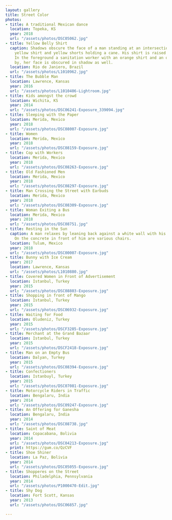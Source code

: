 ```yaml
---
layout: gallery
title: Street Color
photos:
- title: A traditional Mexican dance
  location: Topeka, KS
  year: 2018
  url: "/assets/photos/DSC05062.jpg"
- title: Yellow Belly Shirt
  caption: Shadows obscure the face of a man standing at an intersection wearing a
    yellow shirt and yellow shorts holding a cane. His shirt is raised over his belly.
    In the foreground a sanitation worker with an orange shirt and an orange hat passes
    by, her face is obscured in shadow as well.
  location: Rio de Janiero, Brazil
  url: "/assets/photos/L1010962.jpg"
- title: The Bubble Man
  location: Lawrence, Kansas
  year: 2016
  url: "/assets/photos/L1010406-Lightroom.jpg"
- title: Kids amongst the crowd
  location: Wichita, KS
  year: 2014
  url: "/assets/photos/DSC06241-Exposure_339094.jpg"
- title: Sleeping with the Paper
  location: Merida, Mexico
  year: 2018
  url: "/assets/photos/DSC08007-Exposure.jpg"
- title: Women
  location: Merida, Mexico
  year: 2018
  url: "/assets/photos/DSC08159-Exposure.jpg"
- title: Cop with Workers
  location: Merida, Mexico
  year: 2018
  url: "/assets/photos/DSC08263-Exposure.jpg"
- title: Old Fashioned Men
  location: Merida, Mexico
  year: 2018
  url: "/assets/photos/DSC08297-Exposure.jpg"
- title: Man Crossing the Street with Earbuds
  location: Merida, Mexico
  year: 2018
  url: "/assets/photos/DSC08309-Exposure.jpg"
- title: Woman Exiting a Bus
  location: Merida, Mexico
  year: 2018
  url: "/assets/photos/DSC08751.jpg"
- title: Resting in the Sun
  caption: A man relaxes by leaning back against a white wall with his eyes closed.
    On the concrete in front of him are various chairs.
  location: Tulum, Mexico
  year: 2018
  url: "/assets/photos/DSC00007-Exposure.jpg"
- title: Bunny with Ice Cream
  year: 2017
  location: Lawrence, Kansas
  url: "/assets/photos/L1010880.jpg"
- title: Covered Women in Front of Advertisement
  location: Istanbul, Turkey
  year: 2015
  url: "/assets/photos/DSC08803-Exposure.jpg"
- title: Shopping in front of Mango
  location: Istanbul, Turkey
  year: 2015
  url: "/assets/photos/DSC06932-Exposure.jpg"
- title: Waiting for Food
  location: Oludeniz, Turkey
  year: 2015
  url: "/assets/photos/DSCF3285-Exposure.jpg"
- title: Merchant at the Grand Bazaar
  location: Istanbul, Turkey
  year: 2015
  url: "/assets/photos/DSCF2418-Exposure.jpg"
- title: Man on an Empty Bus
  location: Dalyan, Turkey
  year: 2015
  url: "/assets/photos/DSC08394-Exposure.jpg"
- title: Confectioners
  location: Istanbuyl, Turkey
  year: 2015
  url: "/assets/photos/DSC07081-Exposure.jpg"
- title: Motorcycle Riders in Traffic
  location: Bengalaru, India
  year: 2014
  url: "/assets/photos/DSC09247-Exposure.jpg"
- title: An Offering for Ganesha
  location: Bengalaru, India
  year: 2014
  url: "/assets/photos/DSC08738.jpg"
- title: Saint of Meat
  location: Copacabana, Bolivia
  year: 2014
  url: "/assets/photos/DSC04213-Exposure.jpg"
  print: https://gum.co/QzCVF
- title: Shoe Shiner
  location: La Paz, Bolivia
  year: 2014
  url: "/assets/photos/DSC05055-Exposure.jpg"
- title: Shopperes on the Street
  location: Philadelphia, Pennsylvania
  year: 2014
  url: "/assets/photos/P1000470-Edit.jpg"
- title: Shy Dog
  location: Fort Scott, Kansas
  year: 2013
  url: "/assets/photos/DSC06857.jpg"

---
```

